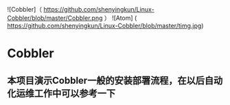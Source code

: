 
![Cobbler]（ https://github.com/shenyingkun/Linux-Cobbler/blob/master/Cobbler.png ）
![Atom] ( https://github.com/shenyingkun/Linux-Cobbler/blob/master/timg.jpg)
# Cobbler
## 本项目演示Cobbler一般的安装部署流程，在以后自动化运维工作中可以参考一下 
